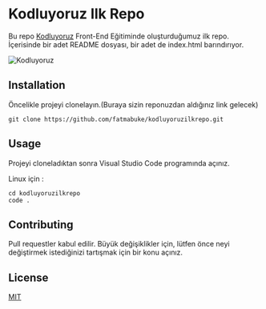 # Kodluyoruz Ilk Repo

Bu repo [Kodluyoruz](https://www.kodluyoruz.org/) Front-End Eğitiminde oluşturduğumuz ilk repo. İçerisinde bir adet README dosyası, bir adet de index.html barındırıyor. 

![Kodluyoruz](https://user-images.githubusercontent.com/99784363/161935976-ffdcefee-2d8a-4d6c-9cc8-185a7cc5f59e.png)

## Installation 

Öncelikle projeyi clonelayın.(Buraya sizin reponuzdan aldığınız link gelecek)

```
git clone https://github.com/fatmabuke/kodluyoruzilkrepo.git
```

## Usage 

Projeyi cloneladıktan sonra Visual Studio Code programında açınız.

Linux için :

```
cd kodluyoruzilkrepo
code .
```

## Contributing 

Pull requestler kabul edilir. Büyük değişiklikler için, lütfen önce neyi değiştirmek istediğinizi tartışmak için bir konu açınız.

## License

[MIT](https://choosealicense.com/licenses/mit/)
